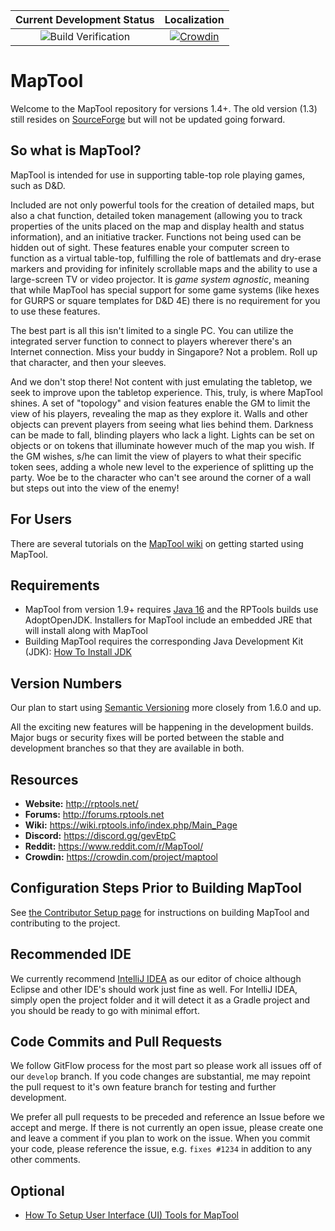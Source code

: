 | Current Development Status | Localization |
| :--:                       |   :--:       |
| ![Build Verification](../../workflows/Build%20Verification/badge.svg?branch=develop) | [![Crowdin](https://badges.crowdin.net/maptool/localized.svg)](https://crowdin.com/project/maptool)|



MapTool
=======

Welcome to the MapTool repository for versions 1.4+. The old version (1.3) still resides on [SourceForge](http://sourceforge.net/p/rptools/svn/HEAD/tree/) but will not be updated going forward.

So what is MapTool? 
-------------------

MapTool is intended for use in supporting table-top role playing games, such as D&D.

Included are not only powerful tools for the creation of detailed maps, but also a chat function, detailed token management (allowing you to track properties of the units placed on the map and display health and status information), and an initiative tracker. Functions not being used can be hidden out of sight. These features enable your computer screen to function as a virtual table-top, fulfilling the role of battlemats and dry-erase markers and providing for infinitely scrollable maps and the ability to use a large-screen TV or video projector.  It is _game system agnostic_, meaning that while MapTool has special support for some game systems (like hexes for GURPS or square templates for D&D 4E) there is no requirement for you to use these features.

The best part is all this isn't limited to a single PC. You can utilize the integrated server function to connect to players wherever there's an Internet connection. Miss your buddy in Singapore? Not a problem. Roll up that character, and then your sleeves.

And we don't stop there! Not content with just emulating the tabletop, we seek to improve upon the tabletop experience. This, truly, is where MapTool shines. A set of "topology" and vision features enable the GM to limit the view of his players, revealing the map as they explore it. Walls and other objects can prevent players from seeing what lies behind them. Darkness can be made to fall, blinding players who lack a light. Lights can be set on objects or on tokens that illuminate however much of the map you wish. If the GM wishes, s/he can limit the view of players to what their specific token sees, adding a whole new level to the experience of splitting up the party.  Woe be to the character who can't see around the corner of a wall but steps out into the view of the enemy!

For Users
------------
There are several tutorials on the [MapTool wiki](https://wiki.rptools.info/index.php/Main_Page) on getting started using MapTool.

Requirements
------------

- MapTool from version 1.9+ requires [Java 16](https://github.com/AdoptOpenJDK) and the RPTools builds use AdoptOpenJDK. Installers for MapTool include an embedded JRE that will install along with MapTool
- Building MapTool requires the corresponding Java Development Kit (JDK): [How To Install JDK](doc/How_To_Install_JDK.md)

Version Numbers
---------------

Our plan to start using [Semantic Versioning](https://semver.org/) more closely from 1.6.0 and up.

All the exciting new features will be happening in the development builds.  Major bugs or security fixes will be ported between the stable and development branches so that they are available in both.

Resources
---------

 - **Website:** http://rptools.net/ 
 - **Forums:**  http://forums.rptools.net 
 - **Wiki:**    https://wiki.rptools.info/index.php/Main_Page
 - **Discord:** https://discord.gg/gevEtpC
 - **Reddit:**  https://www.reddit.com/r/MapTool/
 - **Crowdin:** https://crowdin.com/project/maptool

Configuration Steps Prior to Building MapTool
---------------------------------------------

See [the Contributor Setup page](https://github.com/RPTools/maptool/wiki/Contributor-Setup-Instructions-For-MapTool) for instructions on building MapTool and contributing to the project.


Recommended IDE
----------------
We currently recommend [IntelliJ IDEA](https://www.jetbrains.com/idea/) as our editor of choice although Eclipse and other IDE's should work just fine as well. For IntelliJ IDEA, simply open the project folder and it will detect it as a Gradle project and you should be ready to go with minimal effort.


Code Commits and Pull Requests
--------------------------------
We follow GitFlow process for the most part so please work all issues off of our `develop` branch. If you code changes are substantial, me may repoint the pull request to it's own feature branch for testing and further development.

We prefer all pull requests to be preceded and reference an Issue before we accept and merge. If there is not currently an open issue, please create one and leave a comment if you plan to work on the issue. When you commit your code, please reference the issue, e.g. `fixes #1234` in addition to any other comments.


Optional
--------

- [How To Setup User Interface (UI) Tools for MapTool](doc/How_To_Setup_UI_Tools.md)
